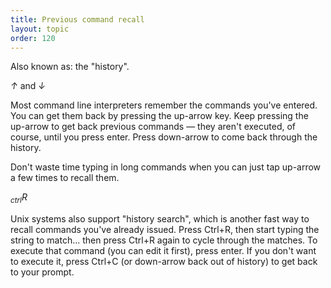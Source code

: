 ```yaml
---
title: Previous command recall
layout: topic
order: 120
---
```


Also known as: the "history".

<span class="key"><em>↑</em></span> and  <span class="key"><em>↓</em></span>

Most command line interpreters remember the commands you've entered. You can
get them back by pressing the up-arrow key. Keep pressing the up-arrow to get
back previous commands — they aren't executed, of course, until you press
enter. Press down-arrow to come back through the history.

Don't waste time typing in long commands when you can just tap up-arrow a few
times to recall them.

<span class="key"><em><sub>ctrl</sub></em></span><span
class="key"><em>R</em></span>

Unix systems also support "history search", which is another fast way to recall
commands you've already issued. Press Ctrl+R, then start typing the string to
match... then press Ctrl+R again to cycle through the matches. To execute that
command (you can edit it first), press enter. If you don't want to execute it,
press Ctrl+C (or down-arrow back out of history) to get back to your prompt.


